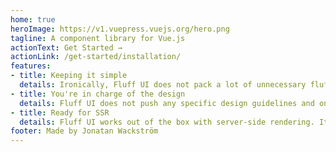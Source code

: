 ```yaml
---
home: true
heroImage: https://v1.vuepress.vuejs.org/hero.png
tagline: A component library for Vue.js
actionText: Get Started →
actionLink: /get-started/installation/
features:
- title: Keeping it simple
  details: Ironically, Fluff UI does not pack a lot of unnecessary fluff, but is instead very minimalistic.
- title: You're in charge of the design
  details: Fluff UI does not push any specific design guidelines and only provides the base components.
- title: Ready for SSR
  details: Fluff UI works out of the box with server-side rendering. It works great with Nuxt.js too!
footer: Made by Jonatan Wackström
---
```


